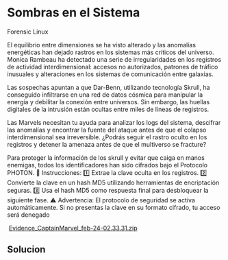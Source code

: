 
# Sombras en el Sistema
Forensic Linux

El equilibrio entre dimensiones se ha visto alterado y las anomalías energéticas han dejado rastros en los sistemas más críticos del universo. Monica Rambeau ha detectado una serie de irregularidades en los registros de actividad interdimensional: accesos no autorizados, patrones de tráfico inusuales y alteraciones en los sistemas de comunicación entre galaxias.

Las sospechas apuntan a que Dar-Benn, utilizando tecnología Skrull, ha conseguido infiltrarse en una red de datos cósmica para manipular la energía y debilitar la conexión entre universos. Sin embargo, las huellas digitales de la intrusión están ocultas entre miles de líneas de registros.

Las Marvels necesitan tu ayuda para analizar los logs del sistema, descifrar las anomalías y encontrar la fuente del ataque antes de que el colapso interdimensional sea irreversible. ¿Podrás seguir el rastro oculto en los registros y detener la amenaza antes de que el multiverso se fracture?

Para proteger la información de los skrull y evitar que caiga en manos enemigas, todos los identificadores han sido cifrados bajo el Protocolo PHOTON. 🔐 Instrucciones: 1️⃣ Extrae la clave oculta en los registros. 2️⃣ Convierte la clave en un hash MD5 utilizando herramientas de encriptación seguras. 3️⃣ Usa el hash MD5 como respuesta final para desbloquear la siguiente fase. ⚠️ Advertencia: El protocolo de seguridad se activa automáticamente. Si no presentas la clave en su formato cifrado, tu acceso será denegado

 [Evidence_CaptainMarvel_feb-24-02.33.31.zip](https://scilabs.ctfd.io/files/cb7009b204431784967c0222b6e25e08/Evidence_CaptainMarvel_feb-24-02.33.31.zip?token=eyJ1c2VyX2lkIjoxMDY5LCJ0ZWFtX2lkIjozNzQsImZpbGVfaWQiOjEzM30.Z82yaA.I6mHAz5ILNu2_5Y82lWSd2PinSM "Evidence_CaptainMarvel_feb-24-02.33.31.zip")

## Solucion

